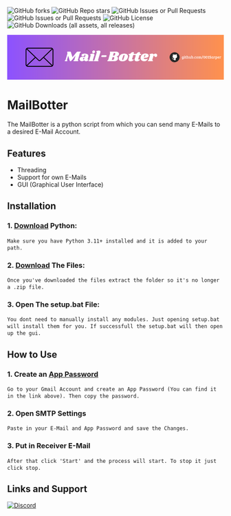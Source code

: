 
![GitHub forks](https://img.shields.io/github/forks/001Sarper/MailBotter)
![GitHub Repo stars](https://img.shields.io/github/stars/001Sarper/MailBotter)
![GitHub Issues or Pull Requests](https://img.shields.io/github/issues/001Sarper/MailBotter)
![GitHub Issues or Pull Requests](https://img.shields.io/github/issues-pr/001Sarper/MailBotter)
![GitHub License](https://img.shields.io/github/license/001Sarper/MailBotter)
![GitHub Downloads (all assets, all releases)](https://img.shields.io/github/downloads/001Sarper/MailBotter/total)


<p align="center">
  <picture>
    <source media="(prefers-color-scheme: dark)" srcset="./pics/logo.png">
    <img src="./pics/logo.png">
  </picture>
</p>


# MailBotter

The MailBotter is a python script from which you can send many E-Mails to a desired E-Mail Account. 


## Features

- Threading
- Support for own E-Mails
- GUI (Graphical User Interface)


## Installation

### 1. [Download](https://www.python.org/downloads/) Python:

```
Make sure you have Python 3.11+ installed and it is added to your path.
```
### 2. [Download](https://github.com/001Sarper/MailBotter/archive/refs/heads/main.zip) The Files:

```
Once you've downloaded the files extract the folder so it's no longer a .zip file.
```
### 3. Open The setup.bat File:

```
You dont need to manually install any modules. Just opening setup.bat will install them for you. If successfull the setup.bat will then open up the gui.
```

## How to Use

### 1. Create an [App Password](https://myaccount.google.com/apppasswords)

```
Go to your Gmail Account and create an App Password (You can find it in the link above). Then copy the password.
```

### 2. Open SMTP Settings 

```
Paste in your E-Mail and App Password and save the Changes.
```

### 3. Put in Receiver E-Mail

```
After that click 'Start' and the process will start. To stop it just click stop.
```

## Links and Support

[![Discord](https://img.shields.io/badge/Discord-%235865F2.svg?style=for-the-badge&logo=discord&logoColor=white)](https://google.com)
